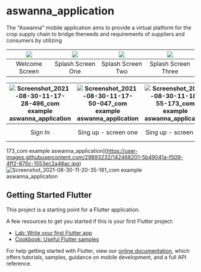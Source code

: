 # aswanna_application

The "Aswanna" mobile application aims to provide a virtual platform for the crop supply chain to bridge theneeds and requirements of suppliers and consumers by utilizing 




| ![](https://user-images.githubusercontent.com/29893232/142468128-7914206c-7d9e-444a-bae5-17eea4c587b0.jpg) | ![](https://user-images.githubusercontent.com/29893232/142468144-9a03a522-7e12-4ad4-abad-ff481149cc70.jpg) | ![](https://user-images.githubusercontent.com/29893232/142468152-83921e4d-7c62-46ed-8b79-a75e2a6ef24a.jpg)  | ![](https://user-images.githubusercontent.com/29893232/142468157-90ab130b-1221-4f48-ac78-c0dfa3b1d6a7.jpg) |
| :--------------------------------: | :---------------------------------------: | :----------------------------------: |:----------------------------------: |
|             Welcome Screen           |             Splash Screen One             |            Splash Screen Two             |            Splash Screen Three             |



| ![Screenshot_2021-08-30-11-17-28-496_com example aswanna_application](https://user-images.githubusercontent.com/29893232/142468172-81ca6410-fe52-4624-8ed5-4aeba6e3519c.jpg) |  ![Screenshot_2021-08-30-11-17-50-047_com example aswanna_application](https://user-images.githubusercontent.com/29893232/142468180-3e95fce8-ceb9-4107-95da-c38a561acef9.jpg) | ![Screenshot_2021-08-30-11-18-55-173_com example aswanna_application](https://user-images.githubusercontent.com/29893232/142484159-e3215122-80e2-4a1a-9bb2-8190a08ec210.jpg) | ![Screenshot_2021-08-30-11-19-10-037_com example aswanna_application](https://user-images.githubusercontent.com/29893232/142484455-3f80ad7b-1a9d-4fc9-9a46-4bbdeecf9297.jpg) |
| :--------------------------------: | :---------------------------------------: | :----------------------------------: |:----------------------------------: |
|             Sign In           |             Sing up - screen one            |             Sing up - screen two            |             Sing up - screen three             |









173_com example aswanna_application](https://user-images.githubusercontent.com/29893232/142468201-5b49041a-f509-4ff2-870c-1553ec2a48ac.jpg)
![Screenshot_2021-08-30-11-20-35-181_com example aswanna_application](https://user-images.githubusercontent.com/29893232/142468274-dcfb70bc-7692-4287-ac84-e98095f46aa6.jpg)



## Getting Started Flutter

This project is a starting point for a Flutter application.

A few resources to get you started if this is your first Flutter project:

- [Lab: Write your first Flutter app](https://flutter.dev/docs/get-started/codelab)
- [Cookbook: Useful Flutter samples](https://flutter.dev/docs/cookbook)

For help getting started with Flutter, view our
[online documentation](https://flutter.dev/docs), which offers tutorials,
samples, guidance on mobile development, and a full API reference.
